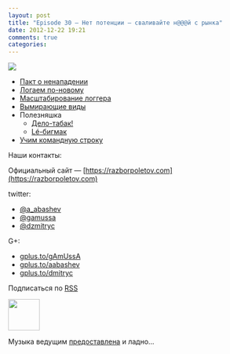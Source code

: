 ```yaml
---
layout: post
title: "Episode 30 — Нет потенции — сваливайте н@@@й с рынка"
date: 2012-12-22 19:21
comments: true
categories: 
---
```


<img src="http://s.rpod.ru/data/pictures/00/00/01/01/92/bc3dfe4850778c6d3f5665d9d2a83a14.png">

- [Пакт о ненападении](http://www.cnews.ru/top/2012/11/21/pakt_o_nenapadenii_parallels_dogovorilas_s_yandeksom_kasperskim_i_drugimi_ne_hantit_programmistov_510502) 
- [Логаем по-новому](http://www.grobmeier.de/the-new-log4j-2-0-05122012.html)
- [Масштабирование логгера](http://techblog.netflix.com/2012/11/announcing-bitz4j-scalable-logging.html)
- [Вымирающие виды](http://news.dice.com/2012/08/08/it-roles-becoming-obsolete/)
- Полезняшка
    - [Дело-табак!](http://tobacco.noroutine.me)
    - [Lé-бигмак](http://www.git-legit.org)
- [Учим командную строку](http://coding.smashingmagazine.com/2012/10/29/powerful-command-line-tools-developers/)

Наши контакты:

Официальный сайт — [https://razborpoletov.com](https://razborpoletov.com)

twitter: 

 * [@a_abashev](https://twitter.com/#!/a_abashev) 
 * [@gamussa](https://twitter.com/#!/gamussa)
 * [@dzmitryc](https://twitter.com/#!/dzmitryc)

G+:

 * [gplus.to/gAmUssA](http://gplus.to/gAmUssA) 
 * [gplus.to/aabashev](http://gplus.to/aabashev) 
 * [gplus.to/dmitryc](http://gplus.to/dmitryc)

<!-- player goes here-->

<audio preload="none">
  <source src="http://traffic.libsyn.com/razborpoletov/razbor_30.mp3" type="audio/mp3" />
  Your browser does not support the audio tag.
</audio>

Подписаться по [RSS](http://feeds.feedburner.com/razbor-podcast)

<!-- episode file link goes here-->
<a href="http://traffic.libsyn.com/razborpoletov/razbor_30.mp3" imageanchor="1" style="clear: left; margin-bottom: 1em; margin-left: auto; margin-right: 2em;"><img border="0" height="64" src="http://2.bp.blogspot.com/-qkfh8Q--dks/T0gixAMzuII/AAAAAAAAHD0/O5LbF3vvBNQ/s200/1330127522_mp3.png" width="64" /></a>

Музыка ведущим [предоставлена](http://www.audiobank.fm/single-music/27/111/More-And-Less/) и ладно...
